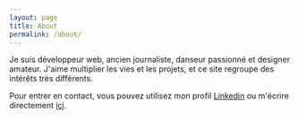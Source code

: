 ```yaml
---
layout: page
title: About
permalink: /about/
---
```


Je suis développeur web, ancien journaliste, danseur passionné et designer amateur. J'aime multiplier les vies et les projets, et ce site regroupe des intérêts très différents.

Pour entrer en contact, vous pouvez utilisez mon profil <a href="https://fr.linkedin.com/in/remymaucourt" target="_blank">Linkedin</a> ou m'écrire directement <a href="/contact">ici</a>.
